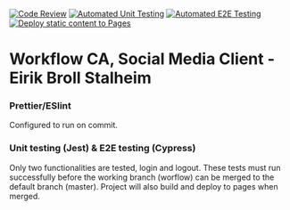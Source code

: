 [![Code Review](https://github.com/e0402/social-media-client/actions/workflows/gpt.yml/badge.svg)](https://github.com/e0402/social-media-client/actions/workflows/gpt.yml)
[![Automated Unit Testing](https://github.com/e0402/social-media-client/actions/workflows/unit-test.yml/badge.svg)](https://github.com/e0402/social-media-client/actions/workflows/unit-test.yml)
[![Automated E2E Testing](https://github.com/e0402/social-media-client/actions/workflows/e2e-test.yml/badge.svg)](https://github.com/e0402/social-media-client/actions/workflows/e2e-test.yml)
[![Deploy static content to Pages](https://github.com/e0402/social-media-client/actions/workflows/pages.yml/badge.svg)](https://github.com/e0402/social-media-client/actions/workflows/pages.yml)

# Workflow CA, Social Media Client - Eirik Broll Stalheim

### Prettier/ESlint

Configured to run on commit.

### Unit testing (Jest) & E2E testing (Cypress)

Only two functionalities are tested, login and logout. These tests must run successfully before the working branch (worflow) can be merged to the default branch (master). Project will also build and deploy to pages when merged.
